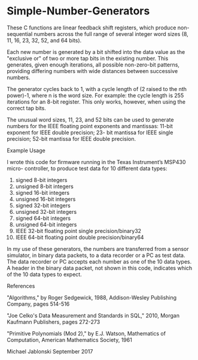 # Simple-Number-Generators

These C functions are linear feedback shift registers, which produce non-sequential numbers across the full range of several integer word sizes (8, 11, 16, 23, 32, 52, and 64 bits).

Each new number is generated by a bit shifted into the data value as the "exclusive or" of two or more tap bits in the existing number. This generates, given enough iterations, all possible non-zero-bit patterns, providing differing numbers with wide distances between successive numbers.

The generator cycles back to 1, with a cycle length of (2 raised to the nth power)-1, where n is the word size. For example:  the cycle length is 255 iterations for an 8-bit register. This only works, however, when using the correct tap bits.

The unusual word sizes, 11, 23, and 52 bits can be used to generate numbers for the IEEE floating point exponents and mantissas:  11-bit exponent for IEEE double precision; 23- bit mantissa for IEEE single precision; 52-bit mantissa for IEEE double precision.

Example Usage

I wrote this code for firmware running in the Texas Instrument’s MSP430 micro- controller, to produce test data for 10 different data types:  

1)	signed 8-bit integers
2)	unsigned 8-bit integers
3)	signed 16-bit integers
4)	unsigned 16-bit integers
5)	signed 32-bit integers
6)	unsigned 32-bit integers
7)	signed 64-bit integers
8)	unsigned 64-bit integers
9)	IEEE 32-bit floating point single precision/binary32
10)	IEEE 64-bit floating point double precision/binary64

In my use of these generators, the numbers are transferred from a sensor simulator, in binary data packets, to a data recorder or a PC as test data.  The data recorder or PC accepts each number as one of the 10 data types. A header in the binary data packet, not shown in this code, indicates which of the 10 data types to expect.

References

"Algorithms," by Roger Sedgewick, 1988, Addison-Wesley Publishing Company, pages 514-516
 
"Joe Celko's Data Measurement and Standards in SQL," 2010, Morgan Kaufmann Publishers, pages 272-273

"Primitive Polynomials (Mod 2)," by E.J. Watson, Mathematics of Computation, American Mathematics Society, 1961


Michael Jablonski
September 2017
